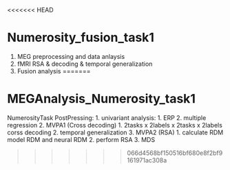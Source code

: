 <<<<<<< HEAD
# Numerosity_fusion_task1
 1. MEG preprocessing and data anlaysis
 2. fMRI RSA & decoding & temporal generalization
 4. Fusion analysis
=======
# MEGAnalysis_Numerosity_task1
NumerosityTask
PostPressing:
    1. univariant analysis:
        1. ERP 
        2. multiple regression
    2. MVPA1 (Cross decoding)
        1. 2tasks x 2labels x 2tasks x 2labels corss decoding
        2. temporal generalization
    3. MVPA2 (RSA)
        1. calculate RDM
            model RDM and neural RDM
        2. perform RSA
        3. MDS
>>>>>>> 066d4568bf150516bf680e8f2bf9161971ac308a
